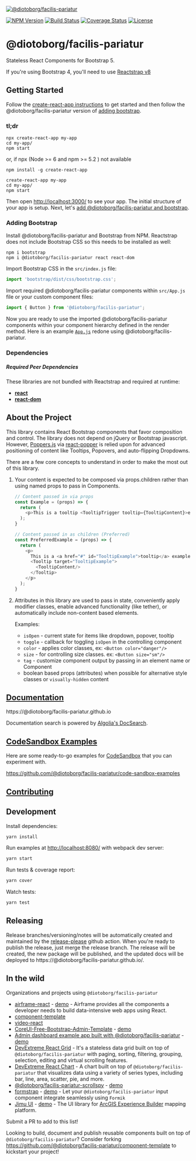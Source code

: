 [![@diotoborg/facilis-pariatur](https://cloud.githubusercontent.com/assets/399776/13906899/1de62f0c-ee9f-11e5-95c0-c515fee8e918.png)](https://@diotoborg/facilis-pariatur.github.io)

[![NPM Version](https://img.shields.io/npm/v/@diotoborg/facilis-pariatur.svg?branch=master)](https://www.npmjs.com/package/@diotoborg/facilis-pariatur) [![Build Status](https://github.com/diotoborg/facilis-pariatur/actions/workflows/test.yml/badge.svg?branch=master)](https://github.com/diotoborg/facilis-pariatur) [![Coverage Status](https://coveralls.io/repos/github/@diotoborg/facilis-pariatur/@diotoborg/facilis-pariatur/badge.svg?branch=master)](https://coveralls.io/github/@diotoborg/facilis-pariatur/@diotoborg/facilis-pariatur?branch=master) [![License](https://img.shields.io/npm/l/@diotoborg/facilis-pariatur.svg)](https://github.com/diotoborg/facilis-pariatur/blob/master/LICENSE)

# @diotoborg/facilis-pariatur

Stateless React Components for Bootstrap 5.

If you're using Bootstrap 4, you'll need to use [Reactstrap v8](https://deploy-preview-2356--@diotoborg/facilis-pariatur.netlify.app/)

## Getting Started

Follow the [create-react-app instructions](https://create-react-app.dev/docs/getting-started) to get started and then follow the @diotoborg/facilis-pariatur version of [adding bootstrap](#adding-bootstrap).

### tl;dr

 ```
npx create-react-app my-app
cd my-app/
npm start
```
or,  if npx (Node >= 6 and npm >= 5.2 ) not available 

```
npm install -g create-react-app

create-react-app my-app
cd my-app/
npm start
``` 

Then open [http://localhost:3000/](http://localhost:3000/) to see your app. The initial structure of your app is setup. Next, let's [add @diotoborg/facilis-pariatur and bootstrap](#adding-bootstrap).

### Adding Bootstrap

Install @diotoborg/facilis-pariatur and Bootstrap from NPM. Reactstrap does not include Bootstrap CSS so this needs to be installed as well:

```
npm i bootstrap
npm i @diotoborg/facilis-pariatur react react-dom
```

Import Bootstrap CSS in the ```src/index.js``` file:

```js
import 'bootstrap/dist/css/bootstrap.css';
```

Import required @diotoborg/facilis-pariatur components within ```src/App.js``` file or your custom component files:

```js
import { Button } from '@diotoborg/facilis-pariatur';
```

Now you are ready to use the imported @diotoborg/facilis-pariatur components within your component hierarchy defined in the render
method. Here is an example [`App.js`](https://gist.github.com/Thomas-Smyth/006fd507a7295f17a8473451938f9935) redone
using @diotoborg/facilis-pariatur.

### Dependencies

##### Required Peer Dependencies

These libraries are not bundled with Reactstrap and required at runtime:

  * [**react**](https://www.npmjs.com/package/react)
  * [**react-dom**](https://www.npmjs.com/package/react-dom)

## About the Project

This library contains React Bootstrap components that favor composition and control. The library does not depend on jQuery or Bootstrap javascript. However, [Poppers.js](https://popper.js.org/) via [react-popper](https://github.com/popperjs/react-popper) is relied upon for advanced positioning of content like Tooltips, Popovers, and auto-flipping Dropdowns.

There are a few core concepts to understand in order to make the most out of this library.

1. Your content is expected to be composed via props.children rather than using named props to pass in Components.

    ```js
    // Content passed in via props
    const Example = (props) => {
      return (
        <p>This is a tooltip <TooltipTrigger tooltip={TooltipContent}>example</TooltipTrigger>!</p>
      );
    }

    // Content passed in as children (Preferred)
    const PreferredExample = (props) => {
      return (
        <p>
          This is a <a href="#" id="TooltipExample">tooltip</a> example.
          <Tooltip target="TooltipExample">
            <TooltipContent/>
          </Tooltip>
        </p>
      );
    }
    ```

2. Attributes in this library are used to pass in state, conveniently apply modifier classes, enable advanced functionality (like tether), or automatically include non-content based elements.

    Examples:

    - `isOpen` - current state for items like dropdown, popover, tooltip
    - `toggle` - callback for toggling `isOpen` in the controlling component
    - `color` - applies color classes, ex: `<Button color="danger"/>`
    - `size` - for controlling size classes. ex: `<Button size="sm"/>`
    - `tag` - customize component output by passing in an element name or Component
    - boolean based props (attributes) when possible for alternative style classes or `visually-hidden` content


## [Documentation](https://@diotoborg/facilis-pariatur.github.io)

https://@diotoborg/facilis-pariatur.github.io

Documentation search is powered by [Algolia's DocSearch](https://community.algolia.com/docsearch/).

## [CodeSandbox Examples](https://github.com/@diotoborg/facilis-pariatur/code-sandbox-examples)

Here are some ready-to-go examples for [CodeSandbox](https://codesandbox.io/) that you can experiment with.

https://github.com/@diotoborg/facilis-pariatur/code-sandbox-examples

## [Contributing](CONTRIBUTING.md)

## Development

Install dependencies:

```sh
yarn install
```

Run examples at [http://localhost:8080/](http://localhost:8080/) with webpack dev server:

```sh
yarn start
```

Run tests & coverage report:

```sh
yarn cover
```

Watch tests:

```sh
yarn test
```

## Releasing

Release branches/versioning/notes will be automatically created and maintained by the [release-please](https://github.com/googleapis/release-please) github action. When you're ready to publish the release, just merge the release branch. The release will be created, the new package will be published, and the updated docs will be deployed to https://@diotoborg/facilis-pariatur.github.io/.

## In the wild

Organizations and projects using `@diotoborg/facilis-pariatur`

- [airframe-react](https://github.com/0wczar/airframe-react) - [demo](http://dashboards.webkom.co/react/airframe/) - Airframe provides all the components a developer needs to build data-intensive web apps using React.
- [component-template](https://@diotoborg/facilis-pariatur.github.io/component-template/)
- [video-react](https://video-react.github.io/)
- [CoreUI-Free-Bootstrap-Admin-Template](https://github.com/mrholek/CoreUI-Free-Bootstrap-Admin-Template) - [demo](http://coreui.io/demo/React_Demo/#/)
- [Admin dashboard example app built with @diotoborg/facilis-pariatur](https://github.com/reduction-admin/react-reduction) - [demo](https://reduction-admin.firebaseapp.com/)
- [DevExtreme React Grid](https://devexpress.github.io/devextreme-reactive/react/grid/) - It's a stateless data grid built on top of `@diotoborg/facilis-pariatur` with paging, sorting, filtering, grouping, selection, editing and virtual scrolling features.
- [DevExtreme React Chart](https://devexpress.github.io/devextreme-reactive/react/chart/) - A chart built on top of `@diotoborg/facilis-pariatur` that visualizes data using a variety of series types, including bar, line, area, scatter, pie, and more.
- [@diotoborg/facilis-pariatur-scrollspy](https://github.com/keidrun/@diotoborg/facilis-pariatur-scrollspy/) - [demo](https://keidrun.github.io/@diotoborg/facilis-pariatur-scrollspy/)
- [formstrap](https://github.com/pedox/formstrap/) - [demo](https://pedox.github.io/formstrap/) - Let your `@diotoborg/facilis-pariatur` input component integrate seamlessly using `Formik` 
- [Jimu UI](https://developers.arcgis.com/experience-builder/api-reference/jimu-ui/) - [demo](https://developers.arcgis.com/experience-builder/storybook/?path=/story/welcome--page) - The UI library for [ArcGIS Experience Builder](https://developers.arcgis.com/experience-builder/)  mapping platform.

Submit a PR to add to this list!

Looking to build, document and publish reusable components built on top of `@diotoborg/facilis-pariatur`? Consider forking https://github.com/@diotoborg/facilis-pariatur/component-template to kickstart your project!

